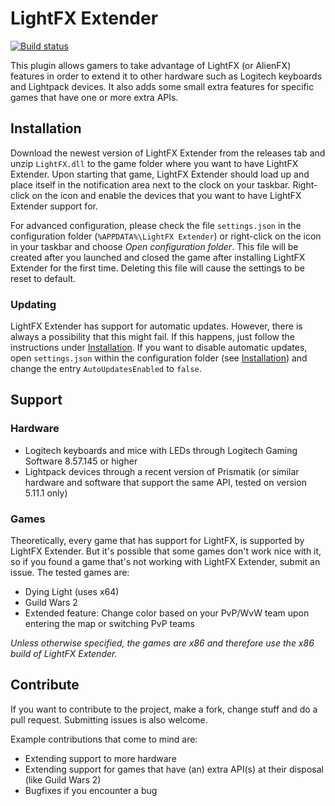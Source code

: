 # LightFX Extender
[![Build status](https://ci.appveyor.com/api/projects/status/ual57rxoe7wf0pm3/branch/master?svg=true)](https://ci.appveyor.com/project/Archomeda/lightfx-extender/branch/master)

This plugin allows gamers to take advantage of LightFX (or AlienFX) features in
order to extend it to other hardware such as Logitech keyboards and Lightpack
devices. It also adds some small extra features for specific games that have one
or more extra APIs.

## Installation
Download the newest version of LightFX Extender from the releases tab and unzip
`LightFX.dll` to the game folder where you want to have LightFX Extender. Upon
starting that game, LightFX Extender should load up and place itself in the
notification area next to the clock on your taskbar. Right-click on the icon and
enable the devices that you want to have LightFX Extender support for.

For advanced configuration, please check the file `settings.json` in the
configuration folder (`%APPDATA%\LightFX Extender`) or right-click on the icon
in your taskbar and choose *Open configuration folder*. This file will be
created after you launched and closed the game after installing LightFX Extender
for the first time. Deleting this file will cause the settings to be reset to
default.

### Updating
LightFX Extender has support for automatic updates. However, there is always a
possibility that this might fail. If this happens, just follow the instructions
under [Installation](#Installation). If you want to disable automatic updates,
open `settings.json` within the configuration folder (see
[Installation](#Installation)) and change the entry `AutoUpdatesEnabled` to
`false`.

## Support
### Hardware
- Logitech keyboards and mice with LEDs through Logitech Gaming Software
8.57.145 or higher
- Lightpack devices through a recent version of Prismatik (or similar hardware
and software that support the same API, tested on version 5.11.1 only)

### Games
Theoretically, every game that has support for LightFX, is supported by LightFX
Extender. But it's possible that some games don't work nice with it, so if you
found a game that's not working with LightFX Extender, submit an issue. The
tested games are:
- Dying Light (uses x64)
- Guild Wars 2
 - Extended feature: Change color based on your PvP/WvW team upon entering the
   map or switching PvP teams

*Unless otherwise specified, the games are x86 and therefore use the x86 build
of LightFX Extender.*

## Contribute
If you want to contribute to the project, make a fork, change stuff and do a
pull request. Submitting issues is also welcome.

Example contributions that come to mind are:
- Extending support to more hardware
- Extending support for games that have (an) extra API(s) at their disposal
(like Guild Wars 2)
- Bugfixes if you encounter a bug
